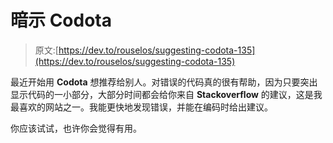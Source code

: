 # 暗示 Codota

> 原文:[https://dev.to/rouselos/suggesting-codota-135](https://dev.to/rouselos/suggesting-codota-135)

最近开始用 **Codota** 想推荐给别人。对错误的代码真的很有帮助，因为只要突出显示代码的一小部分，大部分时间都会给你来自 **Stackoverflow** 的建议，这是我最喜欢的网站之一。我能更快地发现错误，并能在编码时给出建议。

你应该试试，也许你会觉得有用。